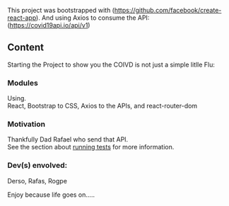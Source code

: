 This project was bootstrapped with (https://github.com/facebook/create-react-app).
And using Axios to consume the API: (https://covid19api.io/api/v1)

## Content

Starting the Project to show you the COIVD is not just a simple litlle Flu:

### Modules

Using.<br />
React,
Bootstrap to CSS,
Axios to the APIs, and
react-router-dom


### Motivation

Thankfully Dad Rafael who send that API.<br />
See the section about [running tests](https://facebook.github.io/create-react-app/docs/running-tests) for more information.

### Dev(s) envolved:
Derso,
Rafas,
Rogpe

Enjoy because life goes on.....
